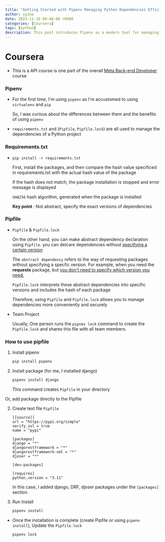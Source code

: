 ```yaml
---
title: "Getting Started with Pipenv Managing Python Dependencies Efficiently"
author: syJoe
date: 2023-11-10 09:48:00 +0900
categories: [Coursera]
tags: [python]
description: This post introduces Pipenv as a modern tool for managing Python project dependencies. Learn the differences between requirements.txt and Pipfile, how to create and manage a Pipfile.lock, and step-by-step instructions for using Pipenv to streamline your Python development workflow.
---
```


# Coursera
- This is a API course is one part of the overall [Meta Back-end Developer](https://www.coursera.org/professional-certificates/meta-back-end-developer) course

### **Pipenv**

- For the first time, I'm using `pipenv` as I'm accustomed to using `virtualenv` and `pip`

    So, I was curious about the differences between them and the benefits of using `pipenv`

- `requirements.txt` and (`Pipfile`, `Pipfile.lock`) are all used to manage the dependencies of a Python project

### **Requirements.txt**

- `pip install -r requirements.txt`

    First, install the packages, and then compare the hash value specificed in requirements.txt with the actual hash value of the package

    If the hash does not match, the package installation is stopped and error message is displayed

    `SHA256` hash algorithm, generated when the package is installed
    
    **Key point** : Not abstract, specify the exact versions of dependencies

### **Pipfile**

- `Pipfile` & `Pipfile.lock`

    On the other hand, you can make abstract dependency declaration using `Pipfile`. you can delcare dependencies without <u>specifying a certain version</u>

    The `abstract dependency` refers to the way of requesting packages without specifying a specfic version. For example, when you need the **requests** package, but <u>you don't need to specify which version you need.</u>

    `Pipfile.lock` interprets these abstract dependencies into specific versions and includes the hash of each package

    Therefore, using `Pipfile` and `Pipfile.lock` allows you to manage dependencies more conveniently and securely

- Team Project

    Usually, One person runs the `pipnev lock` command to create the `Pipfile.lock` and shares this file with all team members.

### **How to use pipfile**

1. Install pipenv
    ```bash
    pip install pipenv
    ```

2. Install package (for me, I installed django)
    ```bash
    pipenv install django
    ```
    This command creates `Pipfile` in your directory


Or, add package directly to the Pipfile

2. Create text file `Pipfile`
    ```text
    [[source]]
    url = "https://pypi.org/simple"
    verify_ssl = true
    name = "pypi"

    [packages]
    django = "*"
    djangorestframework = "*"
    djangorestframework-xml = "*"
    djoser = "*"

    [dev-packages]

    [requires]
    python_version = "3.11"
    ```
    In this case, I added django, DRF, djoser packages under the `[packages]` section.

3. Run Install 
    ```bash
    pipenv install
    ```

- Once the installation is complete (create Pipfile or using `pipenv install`), Update the `Pipfile.lock`

    ```bash
    pipenv lock
    ```
